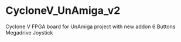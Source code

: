 # CycloneV_UnAmiga_v2
Cyclone V FPGA board for UnAmiga project with new addon 6 Buttons Megadrive Joystick
